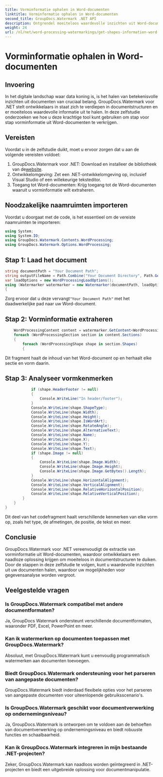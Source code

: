 ```yaml
---
title: Vorminformatie ophalen in Word-documenten
linktitle: Vorminformatie ophalen in Word-documenten
second_title: GroupDocs.Watermark .NET API
description: Ontgrendel moeiteloos waardevolle inzichten uit Word-documenten met GroupDocs voor .NET. Extraheer vorminformatie naadloos voor verbeterde gegevensanalyse.
weight: 24
url: /nl/net/word-processing-watermarkings/get-shapes-information-word-docs/
---
```


# Vorminformatie ophalen in Word-documenten

## Invoering
In het digitale landschap waar data koning is, is het halen van betekenisvolle inzichten uit documenten van cruciaal belang. GroupDocs.Watermark voor .NET stelt ontwikkelaars in staat zich te verdiepen in documentstructuren en er moeiteloos waardevolle informatie uit te halen. In deze zelfstudie onderzoeken we hoe u deze krachtige tool kunt gebruiken om stap voor stap vorminformatie uit Word-documenten te verkrijgen.
## Vereisten
Voordat u in de zelfstudie duikt, moet u ervoor zorgen dat u aan de volgende vereisten voldoet:
1.  GroupDocs.Watermark voor .NET: Download en installeer de bibliotheek van de[website](https://releases.groupdocs.com/Watermark/net/).
2. Ontwikkelomgeving: Zet een .NET-ontwikkelomgeving op, inclusief Visual Studio of een willekeurige teksteditor.
3. Toegang tot Word-documenten: Krijg toegang tot de Word-documenten waaruit u vorminformatie wilt extraheren.

## Noodzakelijke naamruimten importeren
Voordat u doorgaat met de code, is het essentieel om de vereiste naamruimten te importeren:
```csharp
using System;
using System.IO;
using GroupDocs.Watermark.Contents.WordProcessing;
using GroupDocs.Watermark.Options.WordProcessing;
```
## Stap 1: Laad het document
```csharp
string documentPath = "Your Document Path";
string outputFileName = Path.Combine("Your Document Directory", Path.GetFileName(documentPath));
var loadOptions = new WordProcessingLoadOptions();
using (Watermarker watermarker = new Watermarker(documentPath, loadOptions))
{
```
 Zorg ervoor dat u deze vervangt`"Your Document Path"` met het daadwerkelijke pad naar uw Word-document.
## Stap 2: Vorminformatie extraheren
```csharp
	WordProcessingContent content = watermarker.GetContent<WordProcessingContent>();
	foreach (WordProcessingSection section in content.Sections)
	{
		foreach (WordProcessingShape shape in section.Shapes)
		{
```
Dit fragment haalt de inhoud van het Word-document op en herhaalt elke sectie en vorm daarin.
## Stap 3: Analyseer vormkenmerken
```csharp
			if (shape.HeaderFooter != null)
			{
				Console.WriteLine("In header/footer");
			}
			Console.WriteLine(shape.ShapeType);
			Console.WriteLine(shape.Width);
			Console.WriteLine(shape.Height);
			Console.WriteLine(shape.IsWordArt);
			Console.WriteLine(shape.RotateAngle);
			Console.WriteLine(shape.AlternativeText);
			Console.WriteLine(shape.Name);
			Console.WriteLine(shape.X);
			Console.WriteLine(shape.Y);
			Console.WriteLine(shape.Text);
			if (shape.Image != null)
			{
				Console.WriteLine(shape.Image.Width);
				Console.WriteLine(shape.Image.Height);
				Console.WriteLine(shape.Image.GetBytes().Length);
			}
			Console.WriteLine(shape.HorizontalAlignment);
			Console.WriteLine(shape.VerticalAlignment);
			Console.WriteLine(shape.RelativeHorizontalPosition);
			Console.WriteLine(shape.RelativeVerticalPosition);
		}
	}
}
```
Dit deel van het codefragment haalt verschillende kenmerken van elke vorm op, zoals het type, de afmetingen, de positie, de tekst en meer.

## Conclusie
GroupDocs.Watermark voor .NET vereenvoudigt de extractie van vorminformatie uit Word-documenten, waardoor ontwikkelaars een naadloze oplossing krijgen om moeiteloos in documentstructuren te duiken. Door de stappen in deze zelfstudie te volgen, kunt u waardevolle inzichten uit uw documenten halen, waardoor uw mogelijkheden voor gegevensanalyse worden vergroot.
## Veelgestelde vragen
### Is GroupDocs.Watermark compatibel met andere documentformaten?
Ja, GroupDocs Watermark ondersteunt verschillende documentformaten, waaronder PDF, Excel, PowerPoint en meer.
### Kan ik watermerken op documenten toepassen met GroupDocs.Watermark?
Absoluut, met GroupDocs.Watermark kunt u eenvoudig programmatisch watermerken aan documenten toevoegen.
### Biedt GroupDocs.Watermark ondersteuning voor het parseren van aangepaste documenten?
GroupDocs.Watermark biedt inderdaad flexibele opties voor het parseren van aangepaste documenten voor uiteenlopende gebruiksscenario's.
### Is GroupDocs.Watermark geschikt voor documentverwerking op ondernemingsniveau?
Ja, GroupDocs.Watermark is ontworpen om te voldoen aan de behoeften van documentverwerking op ondernemingsniveau en biedt robuuste functies en schaalbaarheid.
### Kan ik GroupDocs.Watermark integreren in mijn bestaande .NET-projecten?
Zeker, GroupDocs.Watermark kan naadloos worden geïntegreerd in .NET-projecten en biedt een uitgebreide oplossing voor documentmanipulatie.